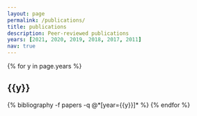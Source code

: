```yaml
---
layout: page
permalink: /publications/
title: publications
description: Peer-reviewed publications
years: [2021, 2020, 2019, 2018, 2017, 2011]
nav: true
---
```


<div class="publications">

{% for y in page.years %}
  <h2 class="year">{{y}}</h2>
  {% bibliography -f papers -q @*[year={{y}}]* %}
{% endfor %}

</div>
